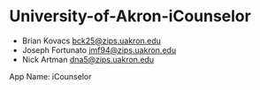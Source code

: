 University-of-Akron-iCounselor
==============================


* Brian Kovacs bck25@zips.uakron.edu
* Joseph Fortunato jmf94@zips.uakron.edu
* Nick Artman dna5@zips.uakron.edu

App Name: iCounselor

